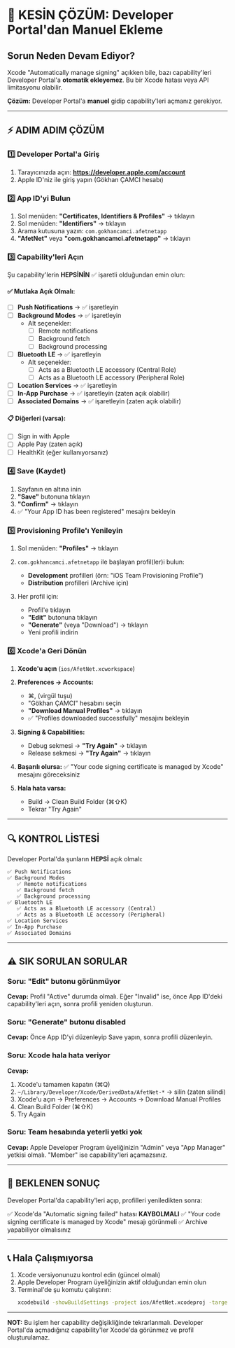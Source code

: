 # 🔴 KESİN ÇÖZÜM: Developer Portal'dan Manuel Ekleme

## Sorun Neden Devam Ediyor?

Xcode "Automatically manage signing" açıkken bile, bazı capability'leri Developer Portal'a **otomatik ekleyemez**. Bu bir Xcode hatası veya API limitasyonu olabilir.

**Çözüm:** Developer Portal'a **manuel** gidip capability'leri açmanız gerekiyor.

---

## ⚡ ADIM ADIM ÇÖZÜM

### 1️⃣ Developer Portal'a Giriş

1. Tarayıcınızda açın: **https://developer.apple.com/account**
2. Apple ID'niz ile giriş yapın (Gökhan ÇAMCI hesabı)

### 2️⃣ App ID'yi Bulun

1. Sol menüden: **"Certificates, Identifiers & Profiles"** → tıklayın
2. Sol menüden: **"Identifiers"** → tıklayın
3. Arama kutusuna yazın: `com.gokhancamci.afetnetapp`
4. **"AfetNet"** veya **"com.gokhancamci.afetnetapp"** → tıklayın

### 3️⃣ Capability'leri Açın

Şu capability'lerin **HEPSİNİN** ✅ işaretli olduğundan emin olun:

#### ✅ Mutlaka Açık Olmalı:
- [ ] **Push Notifications** → ✅ işaretleyin
- [ ] **Background Modes** → ✅ işaretleyin
  - Alt seçenekler:
    - [ ] Remote notifications
    - [ ] Background fetch
    - [ ] Background processing
- [ ] **Bluetooth LE** → ✅ işaretleyin
  - Alt seçenekler:
    - [ ] Acts as a Bluetooth LE accessory (Central Role)
    - [ ] Acts as a Bluetooth LE accessory (Peripheral Role)
- [ ] **Location Services** → ✅ işaretleyin
- [ ] **In-App Purchase** → ✅ işaretleyin (zaten açık olabilir)
- [ ] **Associated Domains** → ✅ işaretleyin (zaten açık olabilir)

#### 📋 Diğerleri (varsa):
- [ ] Sign in with Apple
- [ ] Apple Pay (zaten açık)
- [ ] HealthKit (eğer kullanıyorsanız)

### 4️⃣ Save (Kaydet)

1. Sayfanın en altına inin
2. **"Save"** butonuna tıklayın
3. **"Confirm"** → tıklayın
4. ✅ "Your App ID has been registered" mesajını bekleyin

### 5️⃣ Provisioning Profile'ı Yenileyin

1. Sol menüden: **"Profiles"** → tıklayın
2. `com.gokhancamci.afetnetapp` ile başlayan profil(ler)i bulun:
   - **Development** profilleri (örn: "iOS Team Provisioning Profile")
   - **Distribution** profilleri (Archive için)

3. Her profil için:
   - Profil'e tıklayın
   - **"Edit"** butonuna tıklayın
   - **"Generate"** (veya "Download") → tıklayın
   - Yeni profili indirin

### 6️⃣ Xcode'a Geri Dönün

1. **Xcode'u açın** (`ios/AfetNet.xcworkspace`)

2. **Preferences → Accounts:**
   - ⌘, (virgül tuşu)
   - "Gökhan ÇAMCI" hesabını seçin
   - **"Download Manual Profiles"** → tıklayın
   - ✅ "Profiles downloaded successfully" mesajını bekleyin

3. **Signing & Capabilities:**
   - Debug sekmesi → **"Try Again"** → tıklayın
   - Release sekmesi → **"Try Again"** → tıklayın

4. **Başarılı olursa:** ✅ "Your code signing certificate is managed by Xcode" mesajını göreceksiniz

5. **Hala hata varsa:**
   - Build → Clean Build Folder (⌘⇧K)
   - Tekrar "Try Again"

---

## 🔍 KONTROL LİSTESİ

Developer Portal'da şunların **HEPSİ** açık olmalı:

```
✅ Push Notifications
✅ Background Modes
   ✅ Remote notifications
   ✅ Background fetch
   ✅ Background processing
✅ Bluetooth LE
   ✅ Acts as a Bluetooth LE accessory (Central)
   ✅ Acts as a Bluetooth LE accessory (Peripheral)
✅ Location Services
✅ In-App Purchase
✅ Associated Domains
```

---

## ⚠️ SIK SORULAN SORULAR

### Soru: "Edit" butonu görünmüyor
**Cevap:** Profil "Active" durumda olmalı. Eğer "Invalid" ise, önce App ID'deki capability'leri açın, sonra profili yeniden oluşturun.

### Soru: "Generate" butonu disabled
**Cevap:** Önce App ID'yi düzenleyip Save yapın, sonra profili düzenleyin.

### Soru: Xcode hala hata veriyor
**Cevap:**
1. Xcode'u tamamen kapatın (⌘Q)
2. `~/Library/Developer/Xcode/DerivedData/AfetNet-*` → silin (zaten silindi)
3. Xcode'u açın → Preferences → Accounts → Download Manual Profiles
4. Clean Build Folder (⌘⇧K)
5. Try Again

### Soru: Team hesabında yeterli yetki yok
**Cevap:** Apple Developer Program üyeliğinizin "Admin" veya "App Manager" yetkisi olmalı. "Member" ise capability'leri açamazsınız.

---

## 🎯 BEKLENEN SONUÇ

Developer Portal'da capability'leri açıp, profilleri yeniledikten sonra:

✅ Xcode'da "Automatic signing failed" hatası **KAYBOLMALI**
✅ "Your code signing certificate is managed by Xcode" mesajı görünmeli
✅ Archive yapabiliyor olmalısınız

---

## 📞 Hala Çalışmıyorsa

1. Xcode versiyonunuzu kontrol edin (güncel olmalı)
2. Apple Developer Program üyeliğinizin aktif olduğundan emin olun
3. Terminal'de şu komutu çalıştırın:
   ```bash
   xcodebuild -showBuildSettings -project ios/AfetNet.xcodeproj -target AfetNet | grep CODE_SIGN
   ```

---

**NOT:** Bu işlem her capability değişikliğinde tekrarlanmalı. Developer Portal'da açmadığınız capability'ler Xcode'da görünmez ve profil oluşturulamaz.








